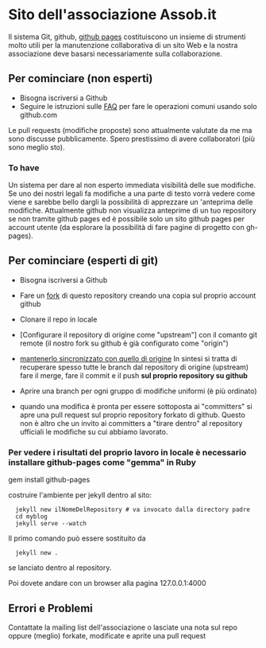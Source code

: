 # Sito dell'associazione Assob.it

Il sistema Git, github, [github pages](https://pages.github.com/) costituiscono un insieme di strumenti molto utili per la manutenzione collaborativa di un sito Web e la nostra associazione deve basarsi necessariamente sulla collaborazione.

## Per cominciare (non esperti)

* Bisogna iscriversi a Github
* Seguire le istruzioni sulle [FAQ](https://github.com/gabridome/gabridome.github.io/wiki/FAQ) per fare le operazioni comuni usando solo github.com

Le pull requests (modifiche proposte) sono attualmente valutate da me ma sono discusse pubblicamente. Spero prestissimo di avere collaboratori (più sono meglio sto).

### To have
Un sistema per dare al non esperto immediata visibilità delle sue modifiche. Se uno dei nostri legali fa modifiche a una parte di testo vorrà vedere come viene e sarebbe bello dargli la possibilità di apprezzare un 'anteprima delle modifiche. Attualmente github non visualizza anteprime di un tuo repository se non tramite github pages ed è possibile solo un sito github pages per account utente (da esplorare la possibilità di fare pagine di progetto con gh-pages).

## Per cominciare (esperti di git)
* Bisogna iscriversi a Github
* Fare un [fork](https://help.github.com/articles/about-forks/) di questo repository creando una copia sul proprio account github
* Clonare il repo in locale
* [Configurare il repository di origine come "upstream"] con il comanto git remote (il nostro fork su github è già configurato come "origin")
* [mantenerlo sincronizzato con quello di origine](https://help.github.com/articles/syncing-a-fork/)
In sintesi si tratta di recuperare spesso tutte le branch dal repository di origine (upstream) fare il merge, fare il commit e il push **sul proprio repository su github**

* Aprire una branch per ogni gruppo di modifiche uniformi (è più ordinato)
* quando una modifica è pronta per essere sottoposta ai "committers" si apre una pull request sul proprio repository forkato di github. Questo non è altro che un invito ai committers a "tirare dentro" al repository ufficiali le modifiche su cui abbiamo lavorato.

### Per vedere i risultati del proprio lavoro in locale è necessario installare github-pages come "gemma" in Ruby

  gem install github-pages

costruire l'ambiente per jekyll dentro al sito:
```
  jekyll new ilNomeDelRepository # va invocato dalla directory padre
  cd myblog
  jekyll serve --watch
```

Il primo comando può essere sostituito da 

```
  jekyll new . 
```

se lanciato dentro al repository.

Poi dovete andare con un browser alla pagina 127.0.0.1:4000

## Errori e Problemi

Contattate la mailing list dell'associazione o lasciate una nota sul repo oppure (meglio) forkate, modificate e aprite una pull request
